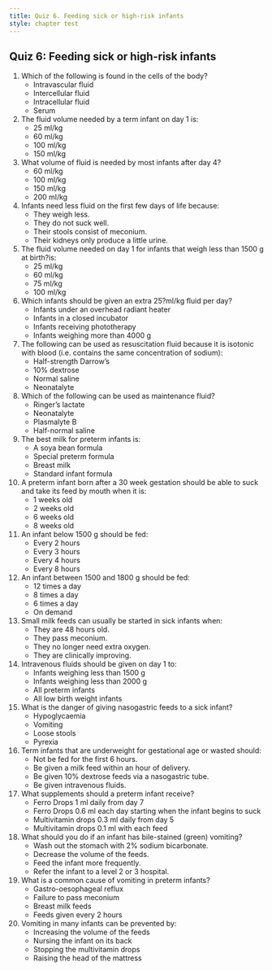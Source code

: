 ```yaml
---
title: Quiz 6. Feeding sick or high-risk infants
style: chapter test
---
```


## Quiz 6: Feeding sick or high-risk infants

1.	Which of the following is found in the cells of the body?
	-	Intravascular fluid
	-	Intercellular fluid
	+	Intracellular fluid
	-	Serum
2.	The fluid volume needed by a term infant on day 1 is:
	-	25 ml/kg
	+	60 ml/kg
	-	100 ml/kg
	-	150 ml/kg
3.	What volume of fluid is needed by most infants after day 4?
	-	60 ml/kg
	-	100 ml/kg
	+	150 ml/kg
	-	200 ml/kg
4.	Infants need less fluid on the first few days of life because:
	-	They weigh less.
	-	They do not suck well.
	-	Their stools consist of meconium.
	+	Their kidneys only produce a little urine.
5.	The fluid volume needed on day 1 for infants that weigh less than 1500 g at birth?is:
	-	25 ml/kg
	-	60 ml/kg
	+	75 ml/kg
	-	100 ml/kg
6.	Which infants should be given an extra 25?ml/kg fluid per day?
	+	Infants under an overhead radiant heater
	-	Infants in a closed incubator
	-	Infants receiving phototherapy
	-	Infants weighing more than 4000 g
7.	The following can be used as resuscitation fluid because it is isotonic with blood (i.e. contains the same concentration of sodium):
	-	Half-strength Darrow’s
	-	10% dextrose
	+	Normal saline
	-	Neonatalyte
8.	Which of the following can be used as maintenance fluid?
	-	Ringer’s lactate
	+	Neonatalyte
	-	Plasmalyte B
	-	Half-normal saline
9.	The best milk for preterm infants is:
	-	A soya bean formula
	-	Special preterm formula
	+	Breast milk
	-	Standard infant formula
10.	A preterm infant born after a 30 week gestation should be able to suck and take its feed by mouth when it is:
	-	1 weeks old
	-	2 weeks old
	+	6 weeks old
	-	8 weeks old
11.	An infant below 1500 g should be fed:
	+	Every 2 hours
	-	Every 3 hours
	-	Every 4 hours
	-	Every 8 hours
12.	An infant between 1500 and 1800 g should be fed:
	-	12 times a day
	+	8 times a day
	-	6 times a day
	-	On demand
13.	Small milk feeds can usually be started in sick infants when:
	-	They are 48 hours old.
	-	They pass meconium.
	-	They no longer need extra oxygen.
	+	They are clinically improving.
14.	Intravenous fluids should be given on day 1 to:
	+	Infants weighing less than 1500 g
	-	Infants weighing less than 2000 g
	-	All preterm infants
	-	All low birth weight infants
15.	What is the danger of giving nasogastric feeds to a sick infant?
	-	Hypoglycaemia
	+	Vomiting
	-	Loose stools
	-	Pyrexia
16.	Term infants that are underweight for gestational age or wasted should:
	-	Not be fed for the first 6 hours.
	+	Be given a milk feed within an hour of delivery.
	-	Be given 10% dextrose feeds via a nasogastric tube.
	-	Be given intravenous fluids.
17.	What supplements should a preterm infant receive?
	-	Ferro Drops 1 ml daily from day 7
	-	Ferro Drops 0.6 ml each day starting when the infant begins to suck
	+	Multivitamin drops 0.3 ml daily from day 5
	-	Multivitamin drops 0.1 ml with each feed
18.	What should you do if an infant has bile-stained (green) vomiting?
	-	Wash out the stomach with 2% sodium bicarbonate.
	-	Decrease the volume of the feeds.
	-	Feed the infant more frequently.
	+	Refer the infant to a level 2 or 3 hospital.
19.	What is a common cause of vomiting in preterm infants?
	+	Gastro-oesophageal reflux
	-	Failure to pass meconium
	-	Breast milk feeds
	-	Feeds given every 2 hours
20.	Vomiting in many infants can be prevented by:
	-	Increasing the volume of the feeds
	-	Nursing the infant on its back
	-	Stopping the multivitamin drops
	+	Raising the head of the mattress
